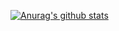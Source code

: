 [![Anurag's github stats](https://github-readme-stats.vercel.app/api?username=Daniele1209)](https://github.com/anuraghazra/github-readme-stats)
